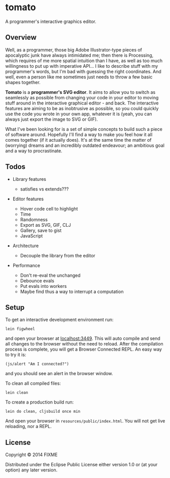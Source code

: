 # tomato

A programmer's interactive graphics editor.

## Overview


  Well, as a programmer, those big Adobe Illustrator-type pieces of apocalyptic
  junk have always intimidated me; then there is Processing, which requires of me
  more spatial intuition than I have, as well as too much willingness to put up with
  imperative API... I like to describe stuff with my programmer's words, but I'm bad
  with guessing the right coordinates. And well, even a person like me sometimes just
  needs to throw a few basic shapes together.

  **Tomato** is a **programmer's SVG editor**. It aims to allow you to switch as
  seamlessly as possible from changing your code in your editor to moving stuff around in
  the interactive graphical editor - and back. The interactive features are aiming to be as
  inobtrusive as possible, so you could quickly use the code you wrote in your own app,
  whatever it is (yeah, you can always just export the image to SVG or GIF).

  What I've been looking for is a set of simple concepts to build such a piece of software
  around. Hopefully I'll find a way to make you feel how it all comes together (if it
  actually does). It's at the same time the matter of (worrying) dreams and
  an incredibly outdated endeavour; an ambitious goal and a way to procrastinate.


## Todos

* Library features
    * satisfies vs extends???

* Editor features
    * Hover code cell to highlight
    * Time
    * Randomness
    * Export as SVG, GIF, CLJ
    * Gallery, save to gist
    * JavaScript

* Architecture
    * Decouple the library from the editor

* Performance
    * Don't re-eval the unchanged
    * Debounce evals
    * Put evals into workers
    * Maybe find thus a way to interrupt a computation

## Setup

To get an interactive development environment run:

    lein figwheel

and open your browser at [localhost:3449](http://localhost:3449/).
This will auto compile and send all changes to the browser without the
need to reload. After the compilation process is complete, you will
get a Browser Connected REPL. An easy way to try it is:

    (js/alert "Am I connected?")

and you should see an alert in the browser window.

To clean all compiled files:

    lein clean

To create a production build run:

    lein do clean, cljsbuild once min

And open your browser in `resources/public/index.html`. You will not
get live reloading, nor a REPL. 

## License

Copyright © 2014 FIXME

Distributed under the Eclipse Public License either version 1.0 or (at your option) any later version.
